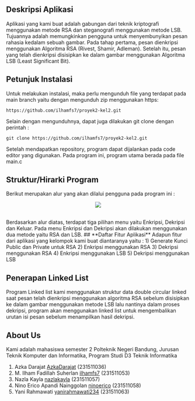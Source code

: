 ## **Deskripsi Aplikasi**
Aplikasi yang kami buat adalah gabungan dari teknik kriptografi menggunakan metode RSA dan steganografi menggunakan metode LSB. Tujuannya adalah memungkinkan pengguna untuk menyembunyikan pesan rahasia kedalam sebuah gambar. Pada tahap pertama, pesan dienkripsi menggunakan Algoritma RSA (Rivest, Shamir, Adleman). Setelah itu, pesan yang telah dienkripsi disisipkan ke dalam gambar menggunakan Algoritma LSB (Least Significant Bit).
## **Petunjuk Instalasi**
Untuk melakukan instalasi, maka perlu mengunduh file yang terdapat pada main branch yaitu dengan mengunduh zip menggunakan https:
```
https://github.com/ilhamfs7/proyek2-kel2.git
```
Selain dengan mengunduhnya, dapat juga dilakukan git clone dengan perintah :
```
git clone https://github.com/ilhamfs7/proyek2-kel2.git
```
Setelah mendapatkan repository, program dapat dijalankan pada code editor yang digunakan. Pada program ini, program utama berada pada file main.c

## **Struktur/Hirarki Program**
Berikut merupakan alur yang akan dilalui pengguna pada program ini : 
<p align="center">
  <img src="https://github.com/ilhamfs7/proyek2-kel2/assets/107221750/ac0e28ee-dde5-43bf-b0b2-124fc185e2e6">
</p>
<br> Berdasarkan alur diatas, terdapat tiga pilihan menu yaitu Enkripsi, Dekripsi dan Keluar. Pada menu Enkripsi dan Dekripsi akan dilakukan menggunakan dua metode yaitu RSA dan LSB.
## **Daftar Fitur Aplikasi**
Adapun fitur dari aplikasi yang kelompok kami buat diantaranya yaitu :
1) Generate Kunci Public dan Private untuk RSA
2) Enkripsi menggunakan RSA
3) Dekripsi menggunakan RSA
4) Enkripsi menggunakan LSB
5) Dekripsi menggunakan LSB

## **Penerapan Linked List**
Program Linked list kami menggunakan struktur data  double circular linked saat pesan telah dienkripsi menggunakan algoritma RSA sebelum disisipkan ke dalam gambar menggunakan metode LSB lalu nantinya dalam proses dekripsi, program akan menggunakan linked list untuk mengembalikan urutan isi pesan sebelum menampilkan hasil dekripsi.

## **About Us** 
Kami adalah mahasiswa semester 2 Polteknik Negeri Bandung, Jurusan Teknik Komputer dan Informatika, Program Studi D3 Teknik Informatika
1. Azka Darajat [AzkaDarajat](https://github.com/AzkaDarajat) (231511036)
2. M. Ilham Fadillah Suherlan [ilhamfs7](https://github.com/ilhamfs7) (231511053)
3. Nazla Kayla [nazlakayla](https://github.com/nazlakayla) (231511057)
4. Nino Erico Apandi Nainggolan [ninoerico](https://github.com/ninoerico) (231511058)
5. Yani Rahmawati [yanirahmawati234](https://github.com/yanirahmawati234) (231511063)

